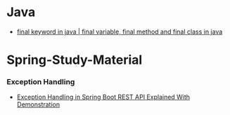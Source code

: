 # Java
- [final keyword in java | final variable, final method and final class in java](https://youtu.be/i9llT4A43hg?si=4hrmTmqhZ3ddqk3E)
# Spring-Study-Material
### Exception Handling 
- [Exception Handling in Spring Boot REST API Explained With Demonstration](https://youtu.be/L2o485T70Do?si=UYyw2zP38lbfbuau)
  
